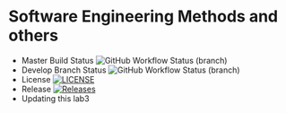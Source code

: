 # Software Engineering Methods and others
* Master Build Status ![GitHub Workflow Status (branch)](https://img.shields.io/github/actions/workflow/status/nutellayan/Unit1/main.yml?branch=master)
* Develop Branch Status ![GitHub Workflow Status (branch)](https://img.shields.io/github/actions/workflow/status/nutellayan/Unit1/main.yml?branch=develop)
* License [![LICENSE](https://img.shields.io/github/license/nutellayan/Unit1.svg?style=flat-square)](https://github.com/nutellayan/Unit1/blob/master/LICENSE)
* Release [![Releases](https://img.shields.io/github/release/nutellayan/Unit1/all.svg?style=flat-square)](https://github.com/nutellayan/Unit1/releases)
* Updating this lab3